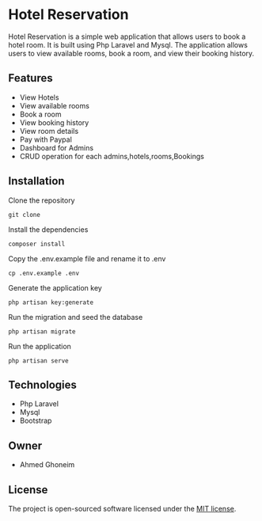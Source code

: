 <h1>Hotel Reservation</h1>
<p>Hotel Reservation is a simple web application that allows users to book a hotel room. It is built using Php Laravel and Mysql. The application allows users to view available rooms, book a room, and view their booking history.</p>
<h2>Features</h2>
<ul>
<li>View Hotels</li>
<li>View available rooms </li>
<li>Book a room</li>
<li>View booking history</li>
<li>View room details</li>
<li>Pay with Paypal</li>
<li> Dashboard for Admins</li>
<li>CRUD operation for each admins,hotels,rooms,Bookings</li>
</ul>
<h2>Installation</h2>
<p>Clone the repository</p>
<pre><code>git clone
</code></pre>
<p>Install the dependencies</p>
<pre><code>composer install
</code></pre>
<p>Copy the .env.example file and rename it to .env</p>
<pre><code>cp .env.example .env
</code></pre>
<p>Generate the application key</p>
<pre><code>php artisan key:generate
</code></pre>
<p>Run the migration and seed the database</p>
<pre><code>php artisan migrate 
</code></pre>
<p>Run the application</p>
<pre><code>php artisan serve
</code></pre>

<h2>Technologies</h2>
<ul>
<li>Php Laravel</li>
<li>Mysql</li>
<li>Bootstrap</li>
</ul>
<h2>Owner</h2>
<ul>
<li>Ahmed Ghoneim</li>
</ul>
<h2>License</h2>
<p>The project is open-sourced software licensed under the <a href="https://opensource.org/licenses/MIT">MIT license</a>.</p>

